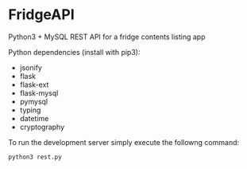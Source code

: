 # FridgeAPI
Python3 + MySQL REST API for a fridge contents listing app

Python dependencies (install with pip3):
* jsonify
* flask
* flask-ext
* flask-mysql 
* pymysql
* typing
* datetime
* cryptography

To run the development server simply execute the followng command:
```bash
python3 rest.py
```
